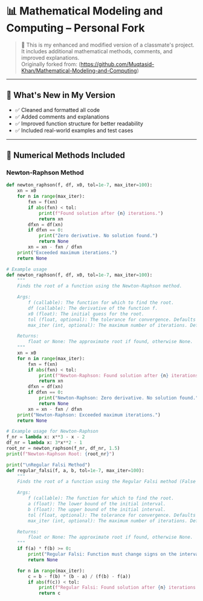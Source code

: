 # 📊 Mathematical Modeling and Computing – Personal Fork

> 🚀 This is my enhanced and modified version of a classmate's project. It includes additional mathematical methods, comments, and improved explanations.  
> Originally forked from: (https://github.com/Muqtasid-Khan/Mathematical-Modeling-and-Computing)

---

## 📌 What's New in My Version

- ✅ Cleaned and formatted all code
- ✅ Added comments and explanations
- ✅ Improved function structure for better readability
- ✅ Included real-world examples and test cases

---

## 🧠 Numerical Methods Included

### Newton-Raphson Method

```python
def newton_raphson(f, df, x0, tol=1e-7, max_iter=100):
    xn = x0
    for n in range(max_iter):
        fxn = f(xn)
        if abs(fxn) < tol:
            print(f"Found solution after {n} iterations.")
            return xn
        dfxn = df(xn)
        if dfxn == 0:
            print("Zero derivative. No solution found.")
            return None
        xn = xn - fxn / dfxn
    print("Exceeded maximum iterations.")
    return None

# Example usage
def newton_raphson(f, df, x0, tol=1e-7, max_iter=100):
    """
    Finds the root of a function using the Newton-Raphson method.

    Args:
        f (callable): The function for which to find the root.
        df (callable): The derivative of the function f.
        x0 (float): The initial guess for the root.
        tol (float, optional): The tolerance for convergence. Defaults to 1e-7.
        max_iter (int, optional): The maximum number of iterations. Defaults to 100.

    Returns:
        float or None: The approximate root if found, otherwise None.
    """
    xn = x0
    for n in range(max_iter):
        fxn = f(xn)
        if abs(fxn) < tol:
            print(f"Newton-Raphson: Found solution after {n} iterations.")
            return xn
        dfxn = df(xn)
        if dfxn == 0:
            print("Newton-Raphson: Zero derivative. No solution found.")
            return None
        xn = xn - fxn / dfxn
    print("Newton-Raphson: Exceeded maximum iterations.")
    return None

# Example usage for Newton-Raphson
f_nr = lambda x: x**3 - x - 2
df_nr = lambda x: 3*x**2 - 1
root_nr = newton_raphson(f_nr, df_nr, 1.5)
print(f"Newton-Raphson Root: {root_nr}")

print("\nRegular Falsi Method")
def regular_falsi(f, a, b, tol=1e-7, max_iter=100):
    """
    Finds the root of a function using the Regular Falsi method (False Position).

    Args:
        f (callable): The function for which to find the root.
        a (float): The lower bound of the initial interval.
        b (float): The upper bound of the initial interval.
        tol (float, optional): The tolerance for convergence. Defaults to 1e-7.
        max_iter (int, optional): The maximum number of iterations. Defaults to 100.

    Returns:
        float or None: The approximate root if found, otherwise None.
    """
    if f(a) * f(b) >= 0:
        print("Regular Falsi: Function must change signs on the interval [a, b].")
        return None

    for n in range(max_iter):
        c = b - f(b) * (b - a) / (f(b) - f(a))
        if abs(f(c)) < tol:
            print(f"Regular Falsi: Found solution after {n} iterations.")
            return c

